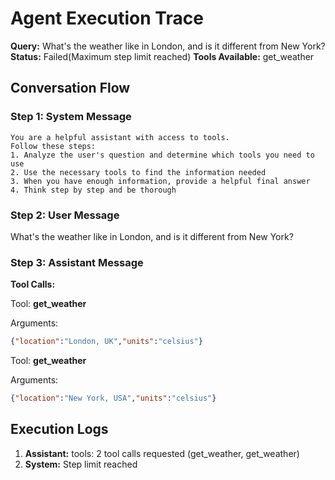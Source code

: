 # Agent Execution Trace

**Query:** What's the weather like in London, and is it different from New York?
**Status:** Failed(Maximum step limit reached)
**Tools Available:** get_weather

## Conversation Flow

### Step 1: System Message

```
You are a helpful assistant with access to tools. 
Follow these steps:
1. Analyze the user's question and determine which tools you need to use
2. Use the necessary tools to find the information needed
3. When you have enough information, provide a helpful final answer
4. Think step by step and be thorough
```

### Step 2: User Message

What's the weather like in London, and is it different from New York?

### Step 3: Assistant Message

**Tool Calls:**

Tool: **get_weather**

Arguments:
```json
{"location":"London, UK","units":"celsius"}
```

Tool: **get_weather**

Arguments:
```json
{"location":"New York, USA","units":"celsius"}
```

## Execution Logs

1. **Assistant:** tools: 2 tool calls requested (get_weather, get_weather)
2. **System:** Step limit reached
